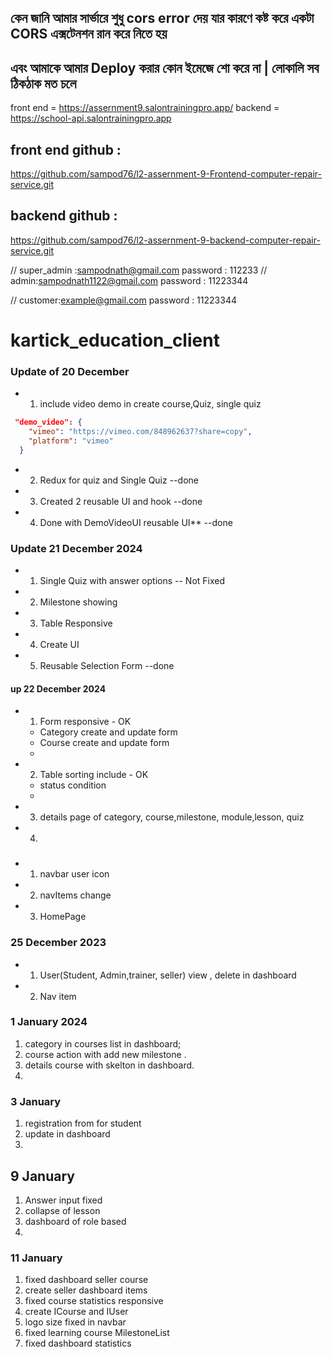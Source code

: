## কেন জানি আমার সার্ভারে শুধু cors error দেয় যার কারণে কষ্ট করে একটা CORS এক্সটেনশন রান করে নিতে হয়

## এবং আমাকে আমার Deploy করার কোন ইমেজে শো করে না | লোকালি সব ঠিকঠাক মত চলে

front end = https://assernment9.salontrainingpro.app/
backend = https://school-api.salontrainingpro.app

## front end github :

https://github.com/sampod76/l2-assernment-9-Frontend-computer-repair-service.git

## backend github :

https://github.com/sampod76/l2-assernment-9-backend-computer-repair-service.git

//
super_admin :sampodnath@gmail.com
password : 112233
//
admin:sampodnath1122@gmail.com
password : 11223344

//
customer:example@gmail.com
password : 11223344

# kartick_education_client

### Update of 20 December

- 1. include video demo in create course,Quiz, single quiz

```json
 "demo_video": {
    "vimeo": "https://vimeo.com/848962637?share=copy",
    "platform": "vimeo"
  }
```

- 2.  Redux for quiz and Single Quiz --done
- 3.  Created 2 reusable UI and hook --done
- 4.  Done with DemoVideoUI reusable UI\*\* --done

### Update 21 December 2024

- 1. Single Quiz with answer options -- Not Fixed
- 2. Milestone showing
- 3. Table Responsive
- 4. Create UI
- 5. Reusable Selection Form --done

#### up 22 December 2024

- 1. Form responsive - OK
  - Category create and update form
  - Course create and update form
  -
- 2. Table sorting include - OK

  - status condition
  -

- 3. details page of category, course,milestone, module,lesson, quiz
- 4.

###

- 1. navbar user icon
- 2. navItems change
- 3. HomePage

### 25 December 2023

- 1.  User(Student, Admin,trainer, seller) view , delete in dashboard
- 2.  Nav item

### 1 January 2024

1. category in courses list in dashboard;
2. course action with add new milestone .
3. details course with skelton in dashboard.
4. 


### 3 January

1. registration from for student
2. update in dashboard
3. 


## 9 January 

1. Answer input fixed
2. collapse of lesson 
3. dashboard of role based
4. 


### 11 January

1. fixed dashboard seller course
2. create seller dashboard items
3. fixed course statistics responsive
4. create ICourse and IUser
5. logo size fixed in navbar
6. fixed learning course MilestoneList
7. fixed dashboard statistics
